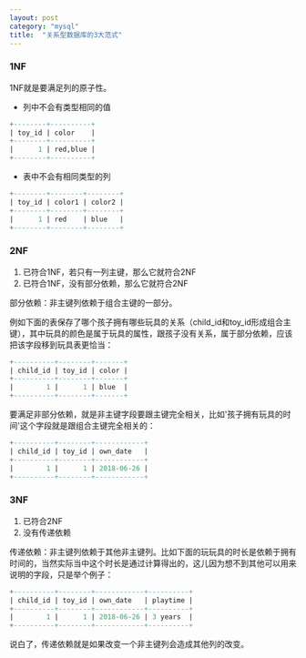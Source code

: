 ```yaml
---
layout: post
category: "mysql"
title:  "关系型数据库的3大范式"
---
```


### 1NF

1NF就是要满足列的原子性。

- 列中不会有类型相同的值

```sql
+--------+----------+
| toy_id | color    |
+--------+----------+
|      1 | red,blue |
+--------+----------+
```

- 表中不会有相同类型的列

```sql
+--------+--------+--------+
| toy_id | color1 | color2 |
+--------+--------+--------+
|      1 | red    | blue   |
+--------+--------+--------+
```

### 2NF

1. 已符合1NF，若只有一列主键，那么它就符合2NF
1. 已符合1NF，没有部分依赖，那么它就符合2NF

部分依赖：非主键列依赖于组合主键的一部分。

例如下面的表保存了哪个孩子拥有哪些玩具的关系（child_id和toy_id形成组合主键），其中玩具的颜色是属于玩具的属性，跟孩子没有关系，属于部分依赖，应该把该字段移到玩具表更恰当：

```sql
+----------+--------+-------+
| child_id | toy_id | color |
+----------+--------+-------+
|        1 |      1 | blue  |
+----------+--------+-------+
```

要满足非部分依赖，就是非主键字段要跟主键完全相关，比如'孩子拥有玩具的时间'这个字段就是跟组合主键完全相关的：

```sql
+----------+--------+------------+
| child_id | toy_id | own_date   |
+----------+--------+------------+
|        1 |      1 | 2018-06-26 |
+----------+--------+------------+
```

### 3NF

1. 已符合2NF
1. 没有传递依赖

传递依赖：非主键列依赖于其他非主键列。比如下面的玩玩具的时长是依赖于拥有时间的，当然实际当中这个时长是通过计算得出的，这儿因为想不到其他可以用来说明的字段，只是举个例子：

```sql
+----------+--------+------------+----------+
| child_id | toy_id | own_date   | playtime |
+----------+--------+------------+----------+
|        1 |      1 | 2018-06-26 | 3 years  |
+----------+--------+------------+----------+
```

说白了，传递依赖就是如果改变一个非主键列会造成其他列的改变。